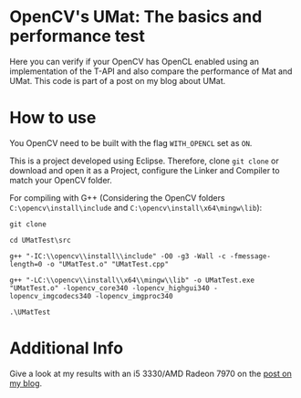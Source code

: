 # OpenCV's UMat: The basics and performance test
Here you can verify if your OpenCV has OpenCL enabled using an implementation of the T-API and also compare the performance of Mat and UMat. This code is part of a post on my blog about UMat.

# How to use
You OpenCV need to be built with the flag `WITH_OPENCL` set as `ON`.

This is a project developed using Eclipse. Therefore, clone `git clone` or download and open it as a Project, configure the Linker and Compiler to match your OpenCV folder.

For compiling with G++ (Considering the OpenCV folders `C:\opencv\install\include` and `C:\opencv\install\x64\mingw\lib`):

`git clone`

`cd UMatTest\src`

`g++ "-IC:\\opencv\\install\\include" -O0 -g3 -Wall -c -fmessage-length=0 -o "UMatTest.o" "UMatTest.cpp"`

`g++ "-LC:\\opencv\\install\\x64\\mingw\\lib" -o UMatTest.exe "UMatTest.o" -lopencv_core340 -lopencv_highgui340 -lopencv_imgcodecs340 -lopencv_imgproc340`

`.\UMatTest` 

# Additional Info
Give a look at my results with an i5 3330/AMD Radeon 7970 on the [post on my blog](http://jeanvitor.com/opencv-opencl-umat-performance/).